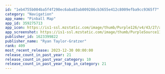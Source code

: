 ```yaml
---
id: "1eb4755b004ba5f4f298ec6aba83ab009286cb3655e412c8009efba9cc9365f7"
category: "Navigation"
app_name: "Pinball Map"
app_id: 359275713
app_icon: https://is1-ssl.mzstatic.com/image/thumb/Purple126/v4/43/27/a8/4327a8ac-fff0-689d-0ea9-7d6a33423c4b/AppIcon-1x_U007epad-85-220.png/1024x1024bb.png
app_screenshot: https://is1-ssl.mzstatic.com/image/thumb/PurpleSource116/v4/62/b5/67/62b5671d-00ce-bc5d-1cef-37057693f947/78178f1d-1ccb-4826-bc64-0adb79499801_PBM-5.3.5-5.5-Screenshot-1.jpg/1242x2208bb.png
publisher_id: 1623399822
publisher_name: "Ryan Taylor-Gratzer"
rank: 409
most_recent_release: 2023-12-30 00:00:00
release_count_in_past_year: 21
release_count_in_past_year_category: 10
release_count_in_past_year_top_in_category: 21
---
```

